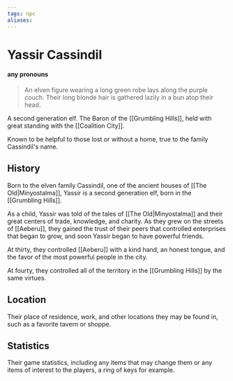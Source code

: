```yaml
---
tags: npc
aliases:
---
```

# Yassir Cassindil
#### any pronouns

> An elven figure wearing a long green robe lays along the purple couch. Their long blonde hair is gathered lazily in a bun atop their head. 

A second generation elf. The Baron of the [[Grumbling Hills]], held with great standing with the [[Coalition City]]. 

Known to be helpful to those lost or without a home, true to the family Cassindil's name.

## History
Born to the elven family Cassindil, one of the ancient houses of [[The Old|Minyostalma]], Yassir is a second generation elf, born in the [[Grumbling Hills]].

As a child, Yassir was told of the tales of [[The Old|Minyostalma]] and their great centers of trade, knowledge, and charity. As they grew on the streets of [[Aeberu]], they gained the trust of their peers that controlled enterprises that began to grow, and soon Yassir began to have powerful friends.

At thirty, they controlled [[Aeberu]] with a kind hand, an honest tongue, and the favor of the most powerful people in the city.

At fourty, they controlled all of the territory in the [[Grumbling Hills]] by the same virtues.

## Location
Their place of residence, work, and other locations they may be found in, such as a favorite tavern or shoppe.

## Statistics
Their game statistics, including any items that may change them or any items of interest to the players, a ring of keys for example.